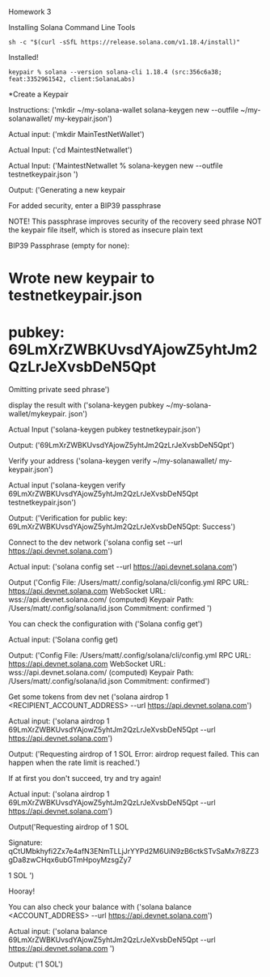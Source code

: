 Homework 3

Installing Solana Command Line Tools

    sh -c "$(curl -sSfL https://release.solana.com/v1.18.4/install)"

Installed!

    keypair % solana --version solana-cli 1.18.4 (src:356c6a38; feat:3352961542, client:SolanaLabs)

*Create a Keypair

Instructions: ('mkdir ~/my-solana-wallet
solana-keygen new --outfile ~/my-solanawallet/
my-keypair.json')

Actual input: ('mkdir MainTestNetWallet')

Actual Input: ('cd MaintestNetwallet')

Actual Input: ('MaintestNetwallet % solana-keygen new --outfile testnetkeypair.json
')

Output: ('Generating a new keypair

For added security, enter a BIP39 passphrase

NOTE! This passphrase improves security of the recovery seed phrase NOT the
keypair file itself, which is stored as insecure plain text

BIP39 Passphrase (empty for none): 

Wrote new keypair to testnetkeypair.json
=========================================================================
pubkey: 69LmXrZWBKUvsdYAjowZ5yhtJm2QzLrJeXvsbDeN5Qpt
=========================================================================
Omitting private seed phrase')

display the result with
('solana-keygen pubkey ~/my-solana-wallet/mykeypair.
json')

Actual Input ('solana-keygen pubkey testnetkeypair.json')

Output: ('69LmXrZWBKUvsdYAjowZ5yhtJm2QzLrJeXvsbDeN5Qpt')

Verify your address
('solana-keygen verify <PUBKEY> ~/my-solanawallet/
my-keypair.json')

Actual input ('solana-keygen verify 69LmXrZWBKUvsdYAjowZ5yhtJm2QzLrJeXvsbDeN5Qpt testnetkeypair.json')

Output: ('Verification for public key: 69LmXrZWBKUvsdYAjowZ5yhtJm2QzLrJeXvsbDeN5Qpt: Success')

Connect to the dev network
('solana config set --url
https://api.devnet.solana.com')

Actual input: ('solana config set --url https://api.devnet.solana.com')

Output ('Config File: /Users/matt/.config/solana/cli/config.yml
RPC URL: https://api.devnet.solana.com 
WebSocket URL: wss://api.devnet.solana.com/ (computed)
Keypair Path: /Users/matt/.config/solana/id.json 
Commitment: confirmed ')

You can check the configuration with ('Solana config get')

Actual input: ('Solana config get)

Output: ('Config File: /Users/matt/.config/solana/cli/config.yml
RPC URL: https://api.devnet.solana.com 
WebSocket URL: wss://api.devnet.solana.com/ (computed)
Keypair Path: /Users/matt/.config/solana/id.json 
Commitment: confirmed')

Get some tokens from dev net
('solana airdrop 1 <RECIPIENT_ACCOUNT_ADDRESS>
--url https://api.devnet.solana.com')

Actual input: ('solana airdrop 1 69LmXrZWBKUvsdYAjowZ5yhtJm2QzLrJeXvsbDeN5Qpt --url https://api.devnet.solana.com')

Output: ('Requesting airdrop of 1 SOL
Error: airdrop request failed. This can happen when the rate limit is reached.')

If at first you don't succeed, try and try again!

Actual input: ('solana airdrop 1 69LmXrZWBKUvsdYAjowZ5yhtJm2QzLrJeXvsbDeN5Qpt --url https://api.devnet.solana.com')

Output('Requesting airdrop of 1 SOL

Signature: qCtUMbkhyfi2Zx7e4afN3ENmTLLjJrYYPd2M6UiN9zB6ctkSTvSaMx7r8ZZ3gDa8zwCHqx6ubGTmHpoyMzsgZy7

1 SOL
')

Hooray!

You can also check your balance with ('solana balance <ACCOUNT_ADDRESS> --url
https://api.devnet.solana.com')

Actual input: ('solana balance 69LmXrZWBKUvsdYAjowZ5yhtJm2QzLrJeXvsbDeN5Qpt --url https://api.devnet.solana.com
')

Output: ('1 SOL')